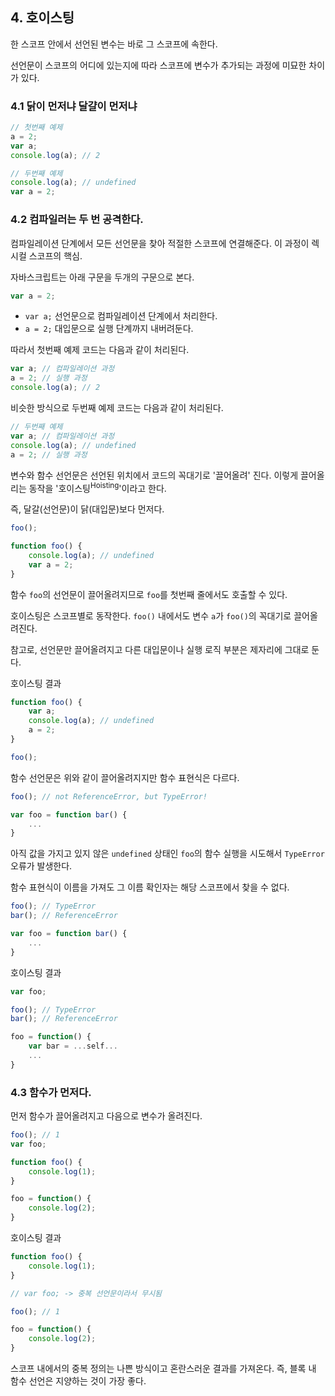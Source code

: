 ## 4. 호이스팅

한 스코프 안에서 선언된 변수는 바로 그 스코프에 속한다.

선언문이 스코프의 어디에 있는지에 따라 스코프에 변수가 추가되는 과정에 미묘한 차이가 있다.

### 4.1 닭이 먼저냐 달걀이 먼저냐

``` javascript
// 첫번째 예제
a = 2;
var a;
console.log(a); // 2
```

``` javascript
// 두번째 예제
console.log(a); // undefined
var a = 2;
```

### 4.2 컴파일러는 두 번 공격한다.

컴파일레이션 단계에서 모든 선언문을 찾아 적절한 스코프에 연결해준다. 이 과정이 렉시컬 스코프의 핵심.

자바스크립트는 아래 구문을 두개의 구문으로 본다.

``` javascript
var a = 2;
```

- `var a;` 선언문으로 컴파일레이션 단계에서 처리한다.
- `a = 2;` 대입문으로 실행 단계까지 내버려둔다.

따라서 첫번째 예제 코드는 다음과 같이 처리된다.

``` javascript
var a; // 컴파일레이션 과정
a = 2; // 실행 과정
console.log(a); // 2
```

비슷한 방식으로 두번째 예제 코드는 다음과 같이 처리된다.

``` javascript
// 두번째 예제
var a; // 컴파일레이션 과정
console.log(a); // undefined
a = 2; // 실행 과정
```

변수와 함수 선언문은 선언된 위치에서 코드의 꼭대기로 '끌어올려' 진다. 이렇게 끌어올리는 동작을 '호이스팅<sup>Hoisting</sup>'이라고 한다.

즉, 달갈(선언문)이 닭(대입문)보다 먼저다.

``` javascript
foo();

function foo() {
    console.log(a); // undefined
    var a = 2;
}
```

함수 `foo`의 선언문이 끌어올려지므로 `foo`를 첫번째 줄에서도 호출할 수 있다.

호이스팅은 스코프별로 동작한다. `foo()` 내에서도 변수 `a`가 `foo()`의 꼭대기로 끌어올려진다.

참고로, 선언문만 끌어올려지고 다른 대입문이나 실행 로직 부분은 제자리에 그대로 둔다.

호이스팅 결과

``` javascript
function foo() {
    var a;
    console.log(a); // undefined
    a = 2;
}

foo();
```

함수 선언문은 위와 같이 끌어올려지지만 함수 표현식은 다르다.

``` javascript
foo(); // not ReferenceError, but TypeError!

var foo = function bar() {
    ...
}
```

아직 값을 가지고 있지 않은 `undefined` 상태인 `foo`의 함수 실행을 시도해서 `TypeError` 오류가 발생한다.

함수 표현식이 이름을 가져도 그 이름 확인자는 해당 스코프에서 찾을 수 없다.

``` javascript
foo(); // TypeError
bar(); // ReferenceError

var foo = function bar() {
    ...
}
```

호이스팅 결과

``` javascript
var foo;

foo(); // TypeError
bar(); // ReferenceError

foo = function() {
    var bar = ...self...
    ...
}
```

### 4.3 함수가 먼저다.

먼저 함수가 끌어올려지고 다음으로 변수가 올려진다.

``` javascript
foo(); // 1
var foo;

function foo() {
    console.log(1);
}

foo = function() {
    console.log(2);
}
```

호이스팅 결과

``` javascript
function foo() {
    console.log(1);
}

// var foo; -> 중복 선언문이라서 무시됨

foo(); // 1

foo = function() {
    console.log(2);
}
```

스코프 내에서의 중복 정의는 나쁜 방식이고 혼란스러운 결과를 가져온다. 즉, 블록 내 함수 선언은 지양하는 것이 가장 좋다.
